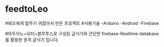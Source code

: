 # feedtoLeo
#레오에게 밥주기 귀찮아서 만든 프로젝트
#사용기술
-Arduino
-Android
-Firebase

#아두이노+모터+블루투스로 구성된 급식기와 간단한 firebase-Realtime-database를 활용한 원격 급식기 입니다.
